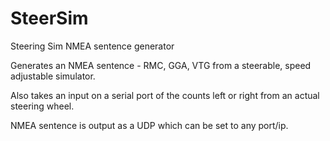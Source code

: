 # SteerSim
Steering Sim NMEA sentence generator

Generates an NMEA sentence - RMC, GGA, VTG from a steerable, speed adjustable simulator. 

Also takes an input on a serial port of the counts left or right from an actual steering wheel.

NMEA sentence is output as a UDP which can be set to any port/ip.
